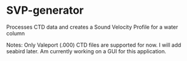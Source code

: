 # SVP-generator
Processes CTD data and creates a Sound Velocity Profile for a water column

Notes:
Only Valeport (.000) CTD files are supported for now. I will add seabird later.
Am currently working on a GUI for this application.
